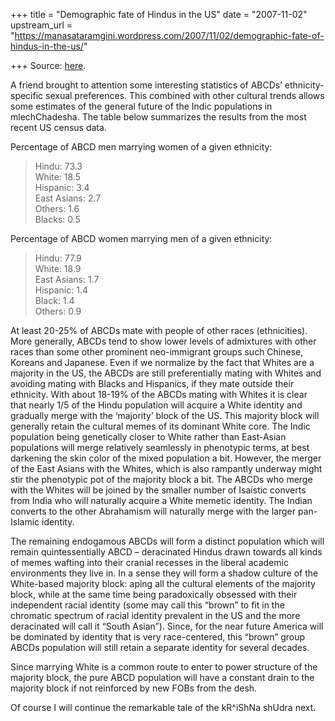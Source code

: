 +++
title = "Demographic fate of Hindus in the US"
date = "2007-11-02"
upstream_url = "https://manasataramgini.wordpress.com/2007/11/02/demographic-fate-of-hindus-in-the-us/"

+++
Source: [here](https://manasataramgini.wordpress.com/2007/11/02/demographic-fate-of-hindus-in-the-us/).

A friend brought to attention some interesting statistics of ABCDs’
ethnicity-specific sexual preferences. This combined with other cultural
trends allows some estimates of the general future of the Indic
populations in mlechChadesha. The table below summarizes the results
from the most recent US census data.

Percentage of ABCD men marrying women of a given ethnicity:

> Hindu: 73.3  
> White: 18.5  
> Hispanic: 3.4  
> East Asians: 2.7  
> Others: 1.6  
> Blacks: 0.5

Percentage of ABCD women marrying men of a given ethnicity:

> Hindu: 77.9  
> White: 18.9  
> East Asians: 1.7  
> Hispanic: 1.4  
> Black: 1.4  
> Others: 0.9

At least 20-25% of ABCDs mate with people of other races (ethnicities).
More generally, ABCDs tend to show lower levels of admixtures with other
races than some other prominent neo-immigrant groups such Chinese,
Koreans and Japanese. Even if we normalize by the fact that Whites are a
majority in the US, the ABCDs are still preferentially mating with
Whites and avoiding mating with Blacks and Hispanics, if they mate
outside their ethnicity. With about 18-19% of the ABCDs mating with
Whites it is clear that nearly 1/5 of the Hindu population will acquire
a White identity and gradually merge with the ‘majority’ block of the
US. This majority block will generally retain the cultural memes of its
dominant White core. The Indic population being genetically closer to
White rather than East-Asian populations will merge relatively
seamlessly in phenotypic terms, at best darkening the skin color of the
mixed population a bit. However, the merger of the East Asians with the
Whites, which is also rampantly underway might stir the phenotypic pot
of the majority block a bit. The ABCDs who merge with the Whites will be
joined by the smaller number of Isaistic converts from India who will
naturally acquire a White memetic identity. The Indian converts to the
other Abrahamism will naturally merge with the larger pan-Islamic
identity.

The remaining endogamous ABCDs will form a distinct population which
will remain quintessentially ABCD – deracinated Hindus drawn towards all
kinds of memes wafting into their cranial recesses in the liberal
academic environments they live in. In a sense they will form a shadow
culture of the White-based majority block: aping all the cultural
elements of the majority block, while at the same time being
paradoxically obsessed with their independent racial identity (some may
call this “brown” to fit in the chromatic spectrum of racial identity
prevalent in the US and the more deracinated will call it “South
Asian”). Since, for the near future America will be dominated by
identity that is very race-centered, this “brown” group ABCDs population
will still retain a separate identity for several decades.

Since marrying White is a common route to enter to power structure of
the majority block, the pure ABCD population will have a constant drain
to the majority block if not reinforced by new FOBs from the desh.

Of course I will continue the remarkable tale of the kR^iShNa shUdra
next.

